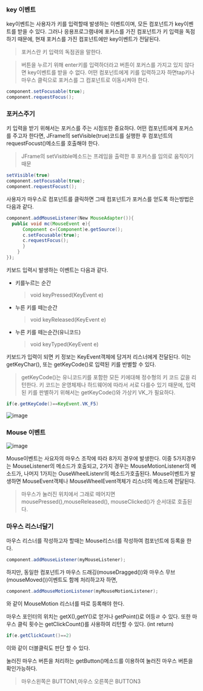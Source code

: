 ### key 이벤트

key이벤트는 사용자가 키를 입력할때 발생하는 이벤트이며, 모든 컴포넌트가 key이벤트를 받을 수 있다. 그러나 응용프로그램내에 포커스를 가진
컴포넌트가 키 입력을 독점하기 때문에, 현재 포커스를 가진 컴포넌트에만 key이벤트가 전달된다.

> 포커스란 키 입력의 독점권을 말한다.

> 버튼을 누르기 위해 enter키를 입력하더라고 버튼이 포커스를 가지고 있지 않다면 key이벤트를 받을 수 없다.
어떤 컴포넌트에게 키를 입력하고자 하면tap키나 마우스 클릭으로 포커스를 그 컴포넌트로 이동시켜야 한다.
```java
component.setFocusable(true);
component.requestFocus();
```

### 포커스주기

키 입력을 받기 위해서는 포커스를 주는 시점또한 중요하다.
어떤 컴포넌트에게 포커스를 주고자 한다면, JFrame의 setVisible(true)코드를 실행한 후 컴포넌트의 requestFocust()메소드를 호출해야 한다.
> JFrame의 setVisitble메소드는 프레임을 출력한 후 포커스를 임의로 움직이기 때문

```java
setVisible(true)
component.setFocusable(true);
component.requestFocust();
```
사용자가 마우스로 컴포넌트를 클릭하면 그때 컴포넌트가 포커스를 얻도록 하는방법은 다음과 같다.
```java
component.addMouseListener(New MouseAdapter()){
  public void mc(MouseEvent e){
      Component c=(Component)e.getSource();
      c.setFocusable(true);
      c.requestFocus();
      }
    }
});


```


키보드 입력시 발생하는 이벤트는 다음과 같다.
* 키를누르는 순간
  > void keyPressed(KeyEvent e)

* 누른 키를 떼는순간
  > void keyReleased(KeyEvent e)

* 누른 키를 떼는순간(유니코드)
  > void keyTyped(KeyEvent e)

키보드가 입력이 되면 키 정보는 KeyEvent객체에 담겨저 리스너에게 전달된다.
이는 getKeyChar(), 또는 getKeyCode()로 입력된 키를 반별할 수 있다.
> getKeyCode()는 유니코드키를 포함한 모든 키에대해 정수형의 키 코드 값을 리턴한다.
> 키 코드는 운영체제나 하드웨어에 따라서 서로 다를수 있기 때문에, 입력된 키를 판별하기 위해서는 getKeyCode()와 가상키 VK_가 필요하다.
```java
if(e.getKeyCode()==KeyEvent.VK_F5)
```

![image](https://user-images.githubusercontent.com/80390524/128197133-45db677a-64cc-4d79-aeaf-b53505f0da17.png)




###  Mouse 이벤트


![image](https://user-images.githubusercontent.com/80390524/128598957-a153e600-48b9-43cf-864f-c0cf78f0a966.png)


Mouse이벤트는 사요자의 마우스 조작에 따라 8가지 경우에 발생한다.
이중 5가지경우는 MouseListener의 메소드가 호출되고, 2가지 경우는 MouseMotionListener의 메소드가, 나머지 1가지는 OuseWheelListenr의 메소드가호출된다.
Mouse이벤트가 발생하면 MouseEvent객체나 MouseWheelEvent객체가 리스너의 메소드에 전달된다.

> 마우스가 눌러진 위치에서 그래로 떼어지면 mousePressed(),mouseReleased(), mouseClicked()가 순서대로 호출된다.


### 마우스 리스너달기

마우스 리스너를 작성하고자 할때는 Mouse리스너를 작성하여 컴포넌트에 등록을 한다.
```java
component.addMouseListener(myMouseListener);
```

하지만, 동일한 컴포넌트가 마우스 드래깅(mouseDragged())와 마우스 무브(mouseMoved())이벤트도 함께 처리하고자 하면,
```java
component.addMouseMotionListener(myMouseMotionListener);
```
와 같이 MouseMotion 리스너를 따로 등록해야 한다.


마우스 포인터의 위치는 getX(),getY()로 얻거나 getPoint()로 어등ㄹ 수 있다.
또한 마우스 클릭 횟수는 getClickCount()를 사용하여 리턴할 수 있다. (int return)

```java
if(e.getClickCount()==2)
```
이와 같이 더블클릭도 판단 할 수 있다.

눌러진 마우스 버튼을 처리하는 getButton()메소드를 이용하여 눌러진 마우스 버튼을 확인가능하다.
> 마우스왼쪽은 BUTTON1,마우스 오른쪽은 BUTTON3




